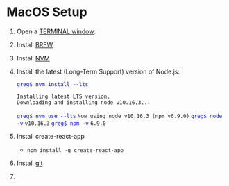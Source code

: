 # MacOS Setup


1. Open a [TERMINAL window](https://blog.teamtreehouse.com/introduction-to-the-mac-os-x-command-line): 
1. Install [BREW](https://brew.sh/)
1. Install [NVM](https://nodesource.com/blog/installing-node-js-tutorial-using-nvm-on-mac-os-x-and-ubuntu/)
1. Install the latest (Long-Term Support) version of Node.js:

	<span style="color:blue">`greg$ nvm install --lts`</span>
	```
	Installing latest LTS version.
	Downloading and installing node v10.16.3...
	```
	<span style="color:blue">`greg$ nvm use --lts`</span>
	`Now using node v10.16.3 (npm v6.9.0)`
	<span style="color:blue">`greg$ node -v`</span>
	`v10.16.3`
	<span style="color:blue">`greg$ npm -v`</span>
	`6.9.0`

1. Install create-react-app
	- `npm install -g create-react-app`
1. Install [git]([https://hackernoon.com/install-git-on-mac-a884f0c9d32c](https://hackernoon.com/install-git-on-mac-a884f0c9d32c))
1. 

<!--stackedit_data:
eyJoaXN0b3J5IjpbMTc3Nzg2OTU0NywtOTU2MTYyMzIxLDU0OT
Q2NjYzLDIwODYxOTYxMDddfQ==
-->